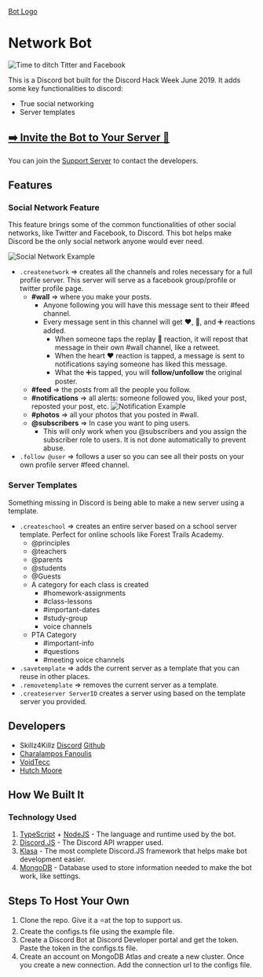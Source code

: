 [Bot Logo]()

# Network Bot

![Time to ditch Titter and Facebook](https://i.imgur.com/iYXStzo.png)

This is a Discord bot built for the Discord Hack Week June 2019. It adds some key functionalities to discord:

- True social networking
- Server templates

## [➡️ Invite the Bot to Your Server 💌](https://discordapp.com/api/oauth2/authorize?client_id=591635332198301696&permissions=268512336&scope=bot)

You can join the [Support Server](https://discord.gg/wEkD2Dh) to contact the developers.

## Features

### Social Network Feature

This feature brings some of the common functionalities of other social networks, like Twitter and Facebook, to Discord. This bot helps make Discord be the only social network anyone would ever need.

![Social Network Example](https://i.imgur.com/XqujC86.png)

- `.createnetwork` => creates all the channels and roles necessary for a full profile server. This server will serve as a facebook group/profile or twitter profile page.
  - **#wall** => where you make your posts.
    - Anyone following you will have this message sent to their #feed channel.
    - Every message sent in this channel will get ❤️, 🔄, and ➕ reactions added.
      - When someone taps the replay 🔄 reaction, it will repost that message in their own #wall channel, like a retweet.
      - When the heart ❤️ reaction is tapped, a message is sent to notifications saying someone has liked this message.
      - What the ➕is tapped, you will **follow/unfollow** the original poster.
  - **#feed** => the posts from all the people you follow.
  - **#notifications** => all alerts: someone followed you, liked your post, reposted your post, etc.
![Notification Example](https://i.imgur.com/nkuyvbM.png)
  - **#photos** => all your photos that you posted in #wall.
  - **@subscribers** => In case you want to ping users.
    - This will only work when you @subscribers and you assign the subscriber role to users. It is not done automatically to prevent abuse.
- `.follow @user` => follows a user so you can see all their posts on your own profile server #feed channel.

### Server Templates

Something missing in Discord is being able to make a new server using a template.

- `.createschool` => creates an entire server based on a school server template. Perfect for online schools like Forest Trails Academy.
  - @principles
  - @teachers
  - @parents
  - @students
  - @Guests
  - A category for each class is created
    - #homework-assignments
    - #class-lessons
    - #important-dates
    - #study-group
    - voice channels
  - PTA Category
    - #important-info
    - #questions
    - #meeting voice channels
- `.savetemplate` => adds the current server as a template that you can reuse in other places.
- `.removetemplate` => removes the current server as a template.
- `.createserver ServerID` creates a server using based on the template server you provided.

## Developers

- Skillz4Killz [Discord](https://discord.gg/rWMuMdk) [Github](https://github.com/Skillz4Killz)
- [Charalampos Fanoulis](https://github.com/cfanoulis)
- [VoidTecc](https://github.com/VoidCodes)
- [Hutch Moore](https://github.com/tech6hutch)

## How We Built It

### Technology Used

1. [TypeScript](https://github.com/Microsoft/TypeScript) + [NodeJS](https://nodejs.org) - The language and runtime used by the bot.
2. [Discord.JS](https://discord.js.org) - The Discord API wrapper used.
3. [Klasa](https://klasa.js.org) - The most complete Discord.JS framework that helps make bot development easier.
4. [MongoDB](https://www.mongodb.com) - Database used to store information needed to make the bot work, like settings.


## Steps To Host Your Own

1. Clone the repo. Give it a ⭐️at the top to support us.
2. Create the configs.ts file using the example file.
3. Create a Discord Bot at Discord Developer portal and get the token. Paste the token in the configs.ts file.
4. Create an account on MongoDB Atlas and create a new cluster. Once you create a new connection. Add the connection url to the configs file.
